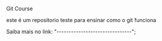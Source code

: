 Git Course

este é um repositorio teste para ensinar como o git funciona

Saiba mais no link: "-------------------------------";